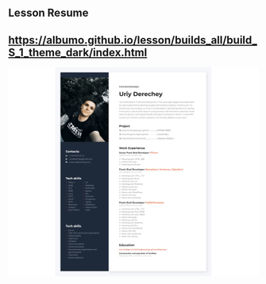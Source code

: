 ## Lesson Resume
## https://albumo.github.io/lesson/builds_all/build_S_1_theme_dark/index.html
![Img project](./image/image.jpg)